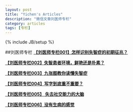 ```yaml
---
layout: post
title: "Yichen's Articles"
description: "微信文章刘医师专栏"
category: articles
tags: [专栏]
---
```

{% include JB/setup %}

##刘医师专栏
[**【刘医师专栏001】怎样识别失智症的初期征兆？**](http://mp.weixin.qq.com/s?__biz=MzA3Mjk0MTcyNg==&mid=200761394&idx=1&sn=05de397546b7af29fc94a9e27c50ab35#rd)

[**【刘医师专栏002】失智患者环境，鲜艳还是朴素？**](http://mp.weixin.qq.com/s?__biz=MzA3Mjk0MTcyNg==&mid=200810223&idx=1&sn=3342dbfebd5ffca2b53986d8cbf409da#rd)

[**【刘医师专栏003】九张图教你读懂失智症**](http://mp.weixin.qq.com/s?__biz=MzA3Mjk0MTcyNg==&mid=200869118&idx=1&sn=186d64334d5dcbb351b008ef6b150794#rd)

[**【刘医师专栏004】写字到底重不重要？**](http://mp.weixin.qq.com/s?__biz=MzA3Mjk0MTcyNg==&mid=200935368&idx=1&sn=922ba9de5ec2fad2de80ce43e963c8ea#rd)

[**【刘医师专栏005】 失去社交能力的大脑**](http://mp.weixin.qq.com/s?__biz=MzA3Mjk0MTcyNg==&mid=200974024&idx=1&sn=3ab6e298e29ed9abd15b981f4cd00738#rd)

[**【刘医师专栏006】没有生病的感觉**](http://mp.weixin.qq.com/s?__biz=MzA3Mjk0MTcyNg==&mid=202908694&idx=1&sn=291c36843608309054349dbfed62b210#rd)